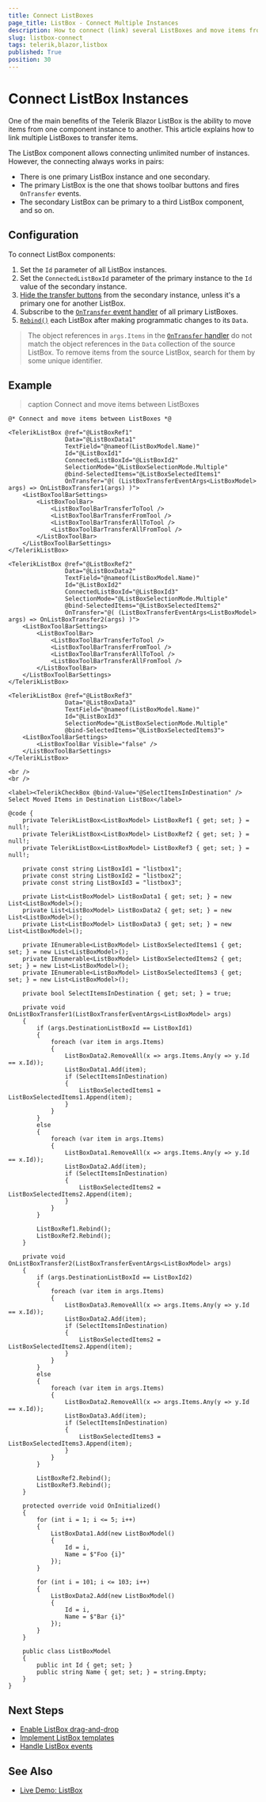 ```yaml
---
title: Connect ListBoxes
page_title: ListBox - Connect Multiple Instances
description: How to connect (link) several ListBoxes and move items from one to another with the ListBox toolbar buttons.
slug: listbox-connect
tags: telerik,blazor,listbox
published: True
position: 30
---
```


# Connect ListBox Instances

One of the main benefits of the Telerik Blazor ListBox is the ability to move items from one component instance to another. This article explains how to link multiple ListBoxes to transfer items.

The ListBox component allows connecting unlimited number of instances. However, the connecting always works in pairs:

* There is one primary ListBox instance and one secondary.
* The primary ListBox is the one that shows toolbar buttons and fires `OnTransfer` events.
* The secondary ListBox can be primary to a third ListBox component, and so on.


## Configuration

To connect ListBox components:

1. Set the `Id` parameter of all ListBox instances.
1. Set the `ConnectedListBoxId` parameter of the primary instance to the `Id` value of the secondary instance.
1. [Hide the transfer buttons](slug://listbox-toolbar) from the secondary instance, unless it's a primary one for another ListBox.
1. Subscribe to the [`OnTransfer` event handler](slug://listbox-events#ontransfer) of all primary ListBoxes.
1. [`Rebind()`](slug://listbox-overview#listbox-reference-and-methods) each ListBox after making programmatic changes to its `Data`.

> The object references in `args.Items` in the [`OnTransfer` handler](slug://listbox-events#ontransfer) do not match the object references in the `Data` collection of the source ListBox. To remove items from the source ListBox, search for them by some unique identifier.


## Example

>caption Connect and move items between ListBoxes

````RAZOR
@* Connect and move items between ListBoxes *@

<TelerikListBox @ref="@ListBoxRef1"
                Data="@ListBoxData1"
                TextField="@nameof(ListBoxModel.Name)"
                Id="@ListBoxId1"
                ConnectedListBoxId="@ListBoxId2"
                SelectionMode="@ListBoxSelectionMode.Multiple"
                @bind-SelectedItems="@ListBoxSelectedItems1"
                OnTransfer="@( (ListBoxTransferEventArgs<ListBoxModel> args) => OnListBoxTransfer1(args) )">
    <ListBoxToolBarSettings>
        <ListBoxToolBar>
            <ListBoxToolBarTransferToTool />
            <ListBoxToolBarTransferFromTool />
            <ListBoxToolBarTransferAllToTool />
            <ListBoxToolBarTransferAllFromTool />
        </ListBoxToolBar>
    </ListBoxToolBarSettings>
</TelerikListBox>

<TelerikListBox @ref="@ListBoxRef2"
                Data="@ListBoxData2"
                TextField="@nameof(ListBoxModel.Name)"
                Id="@ListBoxId2"
                ConnectedListBoxId="@ListBoxId3"
                SelectionMode="@ListBoxSelectionMode.Multiple"
                @bind-SelectedItems="@ListBoxSelectedItems2"
                OnTransfer="@( (ListBoxTransferEventArgs<ListBoxModel> args) => OnListBoxTransfer2(args) )">
    <ListBoxToolBarSettings>
        <ListBoxToolBar>
            <ListBoxToolBarTransferToTool />
            <ListBoxToolBarTransferFromTool />
            <ListBoxToolBarTransferAllToTool />
            <ListBoxToolBarTransferAllFromTool />
        </ListBoxToolBar>
    </ListBoxToolBarSettings>
</TelerikListBox>

<TelerikListBox @ref="@ListBoxRef3"
                Data="@ListBoxData3"
                TextField="@nameof(ListBoxModel.Name)"
                Id="@ListBoxId3"
                SelectionMode="@ListBoxSelectionMode.Multiple"
                @bind-SelectedItems="@ListBoxSelectedItems3">
    <ListBoxToolBarSettings>
        <ListBoxToolBar Visible="false" />
    </ListBoxToolBarSettings>
</TelerikListBox>

<br />
<br />

<label><TelerikCheckBox @bind-Value="@SelectItemsInDestination" /> Select Moved Items in Destination ListBox</label>

@code {
    private TelerikListBox<ListBoxModel> ListBoxRef1 { get; set; } = null!;
    private TelerikListBox<ListBoxModel> ListBoxRef2 { get; set; } = null!;
    private TelerikListBox<ListBoxModel> ListBoxRef3 { get; set; } = null!;

    private const string ListBoxId1 = "listbox1";
    private const string ListBoxId2 = "listbox2";
    private const string ListBoxId3 = "listbox3";

    private List<ListBoxModel> ListBoxData1 { get; set; } = new List<ListBoxModel>();
    private List<ListBoxModel> ListBoxData2 { get; set; } = new List<ListBoxModel>();
    private List<ListBoxModel> ListBoxData3 { get; set; } = new List<ListBoxModel>();

    private IEnumerable<ListBoxModel> ListBoxSelectedItems1 { get; set; } = new List<ListBoxModel>();
    private IEnumerable<ListBoxModel> ListBoxSelectedItems2 { get; set; } = new List<ListBoxModel>();
    private IEnumerable<ListBoxModel> ListBoxSelectedItems3 { get; set; } = new List<ListBoxModel>();

    private bool SelectItemsInDestination { get; set; } = true;

    private void OnListBoxTransfer1(ListBoxTransferEventArgs<ListBoxModel> args)
    {
        if (args.DestinationListBoxId == ListBoxId1)
        {
            foreach (var item in args.Items)
            {
                ListBoxData2.RemoveAll(x => args.Items.Any(y => y.Id == x.Id));
                ListBoxData1.Add(item);
                if (SelectItemsInDestination)
                {
                    ListBoxSelectedItems1 = ListBoxSelectedItems1.Append(item);
                }
            }
        }
        else
        {
            foreach (var item in args.Items)
            {
                ListBoxData1.RemoveAll(x => args.Items.Any(y => y.Id == x.Id));
                ListBoxData2.Add(item);
                if (SelectItemsInDestination)
                {
                    ListBoxSelectedItems2 = ListBoxSelectedItems2.Append(item);
                }
            }
        }

        ListBoxRef1.Rebind();
        ListBoxRef2.Rebind();
    }

    private void OnListBoxTransfer2(ListBoxTransferEventArgs<ListBoxModel> args)
    {
        if (args.DestinationListBoxId == ListBoxId2)
        {
            foreach (var item in args.Items)
            {
                ListBoxData3.RemoveAll(x => args.Items.Any(y => y.Id == x.Id));
                ListBoxData2.Add(item);
                if (SelectItemsInDestination)
                {
                    ListBoxSelectedItems2 = ListBoxSelectedItems2.Append(item);
                }
            }
        }
        else
        {
            foreach (var item in args.Items)
            {
                ListBoxData2.RemoveAll(x => args.Items.Any(y => y.Id == x.Id));
                ListBoxData3.Add(item);
                if (SelectItemsInDestination)
                {
                    ListBoxSelectedItems3 = ListBoxSelectedItems3.Append(item);
                }
            }
        }

        ListBoxRef2.Rebind();
        ListBoxRef3.Rebind();
    }

    protected override void OnInitialized()
    {
        for (int i = 1; i <= 5; i++)
        {
            ListBoxData1.Add(new ListBoxModel()
            {
                Id = i,
                Name = $"Foo {i}"
            });
        }

        for (int i = 101; i <= 103; i++)
        {
            ListBoxData2.Add(new ListBoxModel()
            {
                Id = i,
                Name = $"Bar {i}"
            });
        }
    }

    public class ListBoxModel
    {
        public int Id { get; set; }
        public string Name { get; set; } = string.Empty;
    }
}
````


## Next Steps

* [Enable ListBox drag-and-drop](slug://listbox-dragdrop)
* [Implement ListBox templates](slug://listbox-templates)
* [Handle ListBox events](slug://listbox-events)


## See Also

* [Live Demo: ListBox](https://demos.telerik.com/blazor-ui/listbox/overview)
